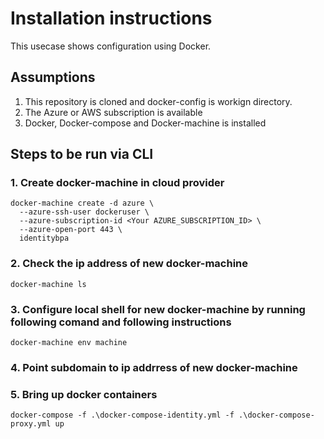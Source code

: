 # Installation instructions

This usecase shows configuration using Docker.

## Assumptions
1. This repository is cloned and docker-config is workign directory. 
2. The Azure or AWS subscription is available
3. Docker, Docker-compose and Docker-machine is installed 

## Steps to be run via CLI 

### 1. Create docker-machine in cloud provider 
```shell
docker-machine create -d azure \
  --azure-ssh-user dockeruser \
  --azure-subscription-id <Your AZURE_SUBSCRIPTION_ID> \
  --azure-open-port 443 \
  identitybpa
```
### 2. Check the ip address of new docker-machine 
```shell
docker-machine ls
```
### 3. Configure local shell for new docker-machine by running following comand and following instructions
```shell
docker-machine env machine
```
### 4. Point subdomain to ip addrress of new docker-machine
### 5. Bring up docker containers 
```shell
docker-compose -f .\docker-compose-identity.yml -f .\docker-compose-proxy.yml up
```
